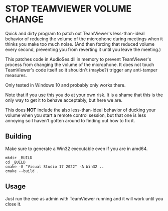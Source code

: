 # STOP TEAMVIEWER VOLUME CHANGE

Quick and dirty program to patch out TeamViewer's less-than-ideal behavior
of reducing the volume of the microphone during meetings when it thinks you make
too much noise. (And then forcing that reduced volume every second, preventing you
from reverting it until you leave the meeting.)

This patches code in AudioSes.dll in memory to prevent TeamViewer's process from changing the
volume of the microphone. It does not touch TeamViewer's code itself so it
shouldn't (maybe?) trigger any anti-tamper measures.

Only tested in Windows 10 and probably only works there.

Note that if you use this you do at your own risk. It is a shame that this is the
only way to get it to behave acceptably, but here we are.

This does **NOT** include the also less-than-ideal behavior of ducking your volume when
you start a remote control session, but that one is less annoying so I haven't gotten around
to finding out how to fix it.


## Building

Make sure to generate a Win32 executable even if you are in amd64.
```
mkdir _BUILD
cd _BUILD
cmake -G "Visual Studio 17 2022" -A Win32 ..
cmake --build .
```

## Usage

Just run the exe as admin with TeamViewer running and it will work until you close it.

